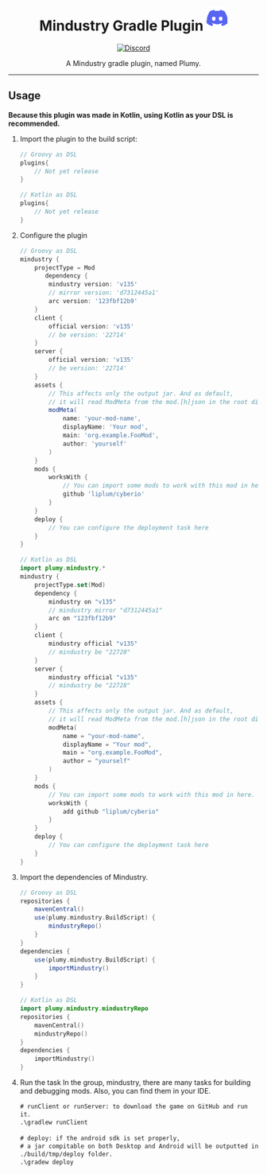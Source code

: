 <div align="center">

# Mindustry Gradle Plugin [![Plumy](GFX/Discord.png)](https://discord.gg/3Hrep3WtUz)

[![Discord](https://img.shields.io/discord/937228972041842718?color=%23529b69&label=Discord&logo=Discord&style=for-the-badge)](https://discord.gg/3Hrep3WtUz)

A Mindustry gradle plugin, named Plumy.
___
</div>

## Usage
**Because this plugin was made in Kotlin, using Kotlin as your DSL is recommended.**
1. Import the plugin to the build script:

    ```groovy
    // Groovy as DSL
    plugins{
        // Not yet release
    }
    ```
    ```kotlin
    // Kotlin as DSL
    plugins{
        // Not yet release
    }
    ```
2. Configure the plugin

    ```groovy
   // Groovy as DSL
    mindustry {
        projectType = Mod
           dependency {
            mindustry version: 'v135'
            // mirror version: 'd7312445a1'
            arc version: '123fbf12b9'
        }
        client {
            official version: 'v135' 
            // be version: '22714'
        }
        server {
            official version: 'v135'
            // be version: '22714'
        }
        assets {
            // This affects only the output jar. And as default,
            // it will read ModMeta from the mod.[h]json in the root directory.
            modMeta(
                name: 'your-mod-name',
                displayName: 'Your mod',
                main: 'org.example.FooMod',
                author: 'yourself'
            )
        }
        mods {
            worksWith {
                // You can import some mods to work with this mod in here.
                github 'liplum/cyberio'
            }
        }
        deploy {
            // You can configure the deployment task here
        }
    }
    ```
    ```kotlin
    // Kotlin as DSL
    import plumy.mindustry.*
    mindustry {
        projectType.set(Mod)
        dependency {
            mindustry on "v135"
            // mindustry mirror "d7312445a1"
            arc on "123fbf12b9"
        }
        client {
            mindustry official "v135"
            // mindustry be "22728"
        }
        server {
            mindustry official "v135"
            // mindustry be "22728"
        }
        assets {
            // This affects only the output jar. And as default,
            // it will read ModMeta from the mod.[h]json in the root directory.
            modMeta(
                name = "your-mod-name",
                displayName = "Your mod",
                main = "org.example.FooMod",
                author = "yourself"
            )
        }
        mods {
            // You can import some mods to work with this mod in here.
            worksWith {
                add github "liplum/cyberio"
            }
        }
        deploy {
            // You can configure the deployment task here
        }
    }
    ```
3. Import the dependencies of Mindustry.
    ```groovy
    // Groovy as DSL
    repositories {
        mavenCentral()
        use(plumy.mindustry.BuildScript) {
            mindustryRepo()
        }
    }
    dependencies {
        use(plumy.mindustry.BuildScript) {
            importMindustry()
        }
    }
    ```
    ```kotlin
    // Kotlin as DSL
    import plumy.mindustry.mindustryRepo
    repositories {
        mavenCentral()
        mindustryRepo()
    }
    dependencies {
        importMindustry()
    }
    ```
4. Run the task
    In the group, mindustry, there are many tasks for building and debugging mods.
    Also, you can find them in your IDE.
    ``` shell
   # runClient or runServer: to download the game on GitHub and run it.
   .\gradlew runClient
   
   # deploy: if the android sdk is set properly,
   # a jar compitable on both Desktop and Android will be outputted in ./build/tmp/deploy folder. 
   .\gradew deploy
    ```